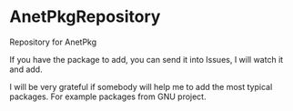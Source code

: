 # AnetPkgRepository
<p>Repository for AnetPkg</p>
<p>If you have the package to add, you can send it into Issues, I will watch it and add.</p>
<p>I will be very grateful if somebody will help me to add the most typical packages. For example packages from GNU project. </p>

